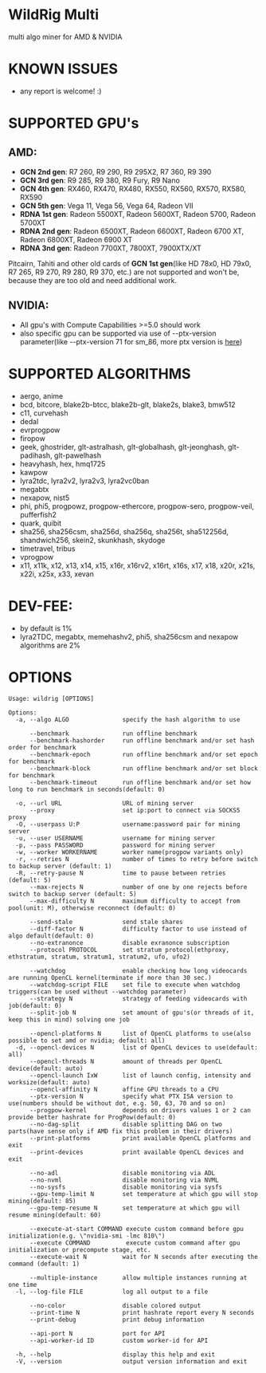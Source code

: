 # WildRig Multi
multi algo miner for AMD & NVIDIA

# KNOWN ISSUES
- any report is welcome! :)

# SUPPORTED GPU's
## AMD:
- **GCN 2nd gen**: R7 260, R9 290, R9 295X2, R7 360, R9 390
- **GCN 3rd gen**: R9 285, R9 380, R9 Fury, R9 Nano
- **GCN 4th gen**: RX460, RX470, RX480, RX550, RX560, RX570, RX580, RX590
- **GCN 5th gen**: Vega 11, Vega 56, Vega 64, Radeon VII
- **RDNA 1st gen**: Radeon 5500XT, Radeon 5600XT, Radeon 5700, Radeon 5700XT
- **RDNA 2nd gen**: Radeon 6500XT, Radeon 6600XT, Radeon 6700 XT, Radeon 6800XT, Radeon 6900 XT
- **RDNA 3nd gen**: Radeon 7700XT, 7800XT, 7900XTX/XT

Pitcairn, Tahiti and other old cards of **GCN 1st gen**(like HD 78x0, HD 79x0, R7 265, R9 270, R9 280, R9 370, etc.) are not supported and won't be, because they are too old and need additional work.

## NVIDIA:
- All gpu's with Compute Capabilities >=5.0 should work
- also specific gpu can be supported via use of --ptx-version parameter(like --ptx-version 71 for sm_86, more ptx version is [here](https://docs.nvidia.com/cuda/parallel-thread-execution/#release-notes))

# SUPPORTED ALGORITHMS
- aergo, anime
- bcd, bitcore, blake2b-btcc, blake2b-glt, blake2s, blake3, bmw512
- c11, curvehash
- dedal
- evrprogpow
- firopow
- geek, ghostrider, glt-astralhash, glt-globalhash, glt-jeonghash, glt-padihash, glt-pawelhash
- heavyhash, hex, hmq1725
- kawpow
- lyra2tdc, lyra2v2, lyra2v3, lyra2vc0ban
- megabtx
- nexapow, nist5
- phi, phi5, progpowz, progpow-ethercore, progpow-sero, progpow-veil, pufferfish2
- quark, quibit
- sha256, sha256csm, sha256d, sha256q, sha256t, sha512256d, shandwich256, skein2, skunkhash, skydoge
- timetravel, tribus
- vprogpow
- x11, x11k, x12, x13, x14, x15, x16r, x16rv2, x16rt, x16s, x17, x18, x20r, x21s, x22i, x25x, x33, xevan

# DEV-FEE:
- by default is 1%
- lyra2TDC, megabtx, memehashv2, phi5, sha256csm and nexapow algorithms are 2%

# OPTIONS
```
Usage: wildrig [OPTIONS]

Options:
  -a, --algo ALGO               specify the hash algorithm to use

      --benchmark               run offline benchmark
      --benchmark-hashorder     run offline benchmark and/or set hash order for benchmark
      --benchmark-epoch         run offline benchmark and/or set epoch for benchmark
      --benchmark-block         run offline benchmark and/or set block for benchmark
      --benchmark-timeout       run offline benchmark and/or set how long to run benchmark in seconds(default: 0)

  -o, --url URL                 URL of mining server
      --proxy                   set ip:port to connect via SOCKS5 proxy
  -O, --userpass U:P            username:password pair for mining server
  -u, --user USERNAME           username for mining server
  -p, --pass PASSWORD           password for mining server
  -w, --worker WORKERNAME       worker name(progpow variants only)
  -r, --retries N               number of times to retry before switch to backup server (default: 1)
  -R, --retry-pause N           time to pause between retries (default: 5)
      --max-rejects N           number of one by one rejects before switch to backup server (default: 5)
      --max-difficulty N        maximum difficulty to accept from pool(unit: M), otherwise reconnect (default: 0)

      --send-stale              send stale shares
      --diff-factor N           difficulty factor to use instead of algo default(default: 0)
      --no-extranonce           disable exranonce subscription
      --protocol PROTOCOL       set stratum protocol(ethproxy, ethstratum, stratum, stratum1, stratum2, ufo, ufo2)

      --watchdog                enable checking how long videocards are running OpenCL kernel(terminate if more than 30 sec.)
      --watchdog-script FILE    set file to execute when watchdog triggers(can be used without --watchdog parameter)
      --strategy N              strategy of feeding videocards with job(default: 0)
      --split-job N             set amount of gpu's(or threads of it, keep this in mind) solving one job

      --opencl-platforms N      list of OpenCL platforms to use(also possible to set amd or nvidia; default: all)
  -d, --opencl-devices N        list of OpenCL devices to use(default: all)
      --opencl-threads N        amount of threads per OpenCL device(default: auto)
      --opencl-launch IxW       list of launch config, intensity and worksize(default: auto)
      --opencl-affinity N       affine GPU threads to a CPU
      --ptx-version N           specify what PTX ISA version to use(numbers should be without dot, e.g. 50, 63, 70 and so on)
      --progpow-kernel          depends on drivers values 1 or 2 can provide better hashrate for ProgPow(default: 0)
      --no-dag-split            disable splitting DAG on two parts(have sense only if AMD fix this problem in their drivers)
      --print-platforms         print available OpenCL platforms and exit
      --print-devices           print available OpenCL devices and exit

      --no-adl                  disable monitoring via ADL
      --no-nvml                 disable monitoring via NVML
      --no-sysfs                disable monitoring via sysfs
      --gpu-temp-limit N        set temperature at which gpu will stop mining(default: 85)
      --gpu-temp-resume N       set temperature at which gpu will resume mining(default: 60)
      
      --execute-at-start COMMAND execute custom command before gpu initialization(e.g. \"nvidia-smi -lmc 810\")
      --execute COMMAND          execute custom command after gpu initialization or precompute stage, etc.
      --execute-wait N          wait for N seconds after executing the command (default: 1)

      --multiple-instance       allow multiple instances running at one time
  -l, --log-file FILE           log all output to a file

      --no-color                disable colored output
      --print-time N            print hashrate report every N seconds
      --print-debug             print debug information

      --api-port N              port for API
      --api-worker-id ID        custom worker-id for API

  -h, --help                    display this help and exit
  -V, --version                 output version information and exit
```
